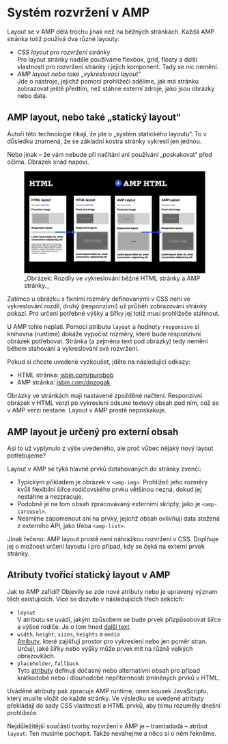 # Systém rozvržení v AMP

Layout se v AMP dělá trochu jinak než na běžných stránkách. Každá AMP stránka totiž používá dva různé layouty:

* _CSS layout pro rozvržení stránky_  
Pro layout stránky nadále používáme flexbox, grid, floaty a další vlastnosti pro rozvržení stránky i jejích komponent. Tady se nic nemění.
* _AMP layout nebo také „vykreslovací layout“_  
Jde o nástroje, jejichž pomocí prohlížeči sdělíme, jak má stránku zobrazovat ještě předtím, než stáhne externí zdroje, jako jsou obrázky nebo data.

## AMP layout, nebo také „statický layout“

Autoři této technologie říkají, že jde o „systém statického layoutu“. To v důsledku znamená, že se základní kostra stránky vykreslí jen jednou.

Nebo jinak – že vám nebude při načítání ani používání „poskakovat“ před očima. Obrázek snad napoví.

<figure>
<img src="../dist/images/original/vdamp/amp-layout.png" alt="">
<figcaption markdown="1">
_Obrázek: Rozdíly ve vykreslování běžné HTML stránky a AMP stránky._
</figcaption>
</figure>

Zatímco u obrázku s fixními rozměry definovanými v CSS není ve vykreslování rozdíl, druhý (responzivní) už průběh zobrazování stránky pokazí. Pro určení potřebné výšky a šířky jej totiž musí prohlížeče stáhnout.

U AMP tohle neplatí. Pomocí atributu `layout` a hodnoty `responsive` si knihovna (runtime) dokáže vypočíst rozměry, které bude responzivní obrázek potřebovat. Stránka (a zejména text pod obrázky) tedy nemění během stahování a vykreslování své rozvržení.

Pokud si chcete uvedené vyzkoušet, jděte na následující odkazy:

* HTML stránka: [jsbin.com/purobob](https://output.jsbin.com/purobob)
* AMP stránka: [jsbin.com/dozogak](https://output.jsbin.com/dozogak)

Obrázky ve stránkách mají nastavené zpožděné načtení. Responzivní obrázek v HTML verzi po vykreslení odsune textový obsah pod ním, což se v AMP verzi nestane. Layout v AMP prostě neposkakuje.

## AMP layout je určený pro externí obsah

Asi to už vyplynulo z výše uvedeného, ale proč vůbec nějaký nový layout potřebujeme?

Layout v AMP se týká hlavně prvků dotahovaných do stránky zvenčí:

* Typickým příkladem je obrázek v `<amp-img>`. Prohlížeč jeho rozměry kvůli flexibilní šířce rodičovského prvku většinou nezná, dokud jej nestáhne a nezpracuje.
* Podobně je na tom obsah zpracovávaný externími skripty, jako je `<amp-carousel>`.
* Nesmíme zapomenout ani na prvky, jejichž obsah ovlivňují data stažená z externího API, jako třeba `<amp-list>`.

Jinak řečeno: AMP layout prostě není náhražkou rozvržení v CSS. Doplňuje jej o možnost určení layoutu i pro případ, kdy se čeká na externí prvek stránky.

## Atributy tvořící statický layout v AMP

Jak to AMP zařídí? Objevily se zde nové atributy nebo je upravený význam těch existujících. Více se dozvíte v následujících třech sekcích:

* `layout`  
V atributu se uvádí, jakým způsobem se bude prvek přizpůsobovat šířce a výšce rodiče. Je o tom hned [další text](amp-layout-atribut.md).
* `width`, `height`, `sizes`, `heights` a `media`  
[Atributy](amp-layout-dalsi-atributy.md), které zajišťují prostor pro vykreslení nebo jen poměr stran. Určují, jaké šířky nebo výšky může prvek mít na různě velkých obrazovkách.
* `placeholder`, `fallback`  
Tyto [atributy](amp-layout-placeholder.md) definují dočasný nebo alternativní obsah pro případ krátkodobé nebo i dlouhodobé nepřítomnosti zmíněných prvků v HTML.

Uváděné atributy pak zpracuje AMP runtime, onen kousek JavaScriptu, který musíte vložit do každé stránky. Ve výsledku se uvedené atributy překládají do sady CSS vlastností a HTML prvků, aby tomu rozuměly dnešní prohlížeče.

Nejdůležitější součástí tvorby rozvržení  v AMP je – tramtadadá – atribut `layout`. Ten musíme pochopit. Takže neváhejme a něco si o něm řekněme.

